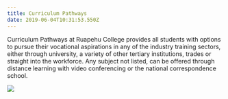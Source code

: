 ```yaml
---
title: Curriculum Pathways
date: 2019-06-04T10:31:53.550Z
---
```

Curriculum Pathways at Ruapehu College provides all students with options to pursue their vocational aspirations in any of the industry training sectors, either through university, a variety of other tertiary institutions, trades or straight into the workforce. Any subject not listed, can be offered through distance learning with video conferencing or the national correspondence school.

![](http://c1940652.r52.cf0.rackcdn.com/5c89b4fbff2a7c25ea00042d/Curriculum-Pathway.jpg)
